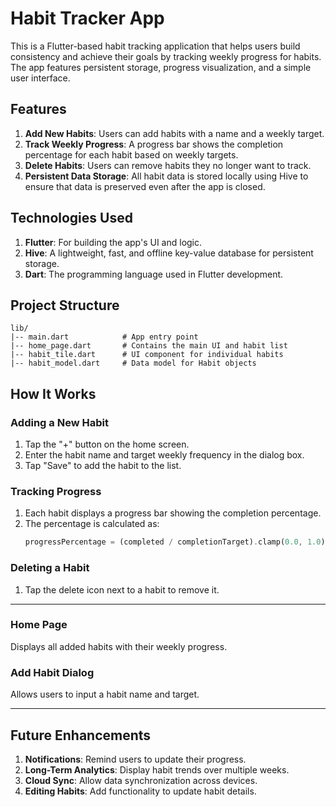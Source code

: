 # Habit Tracker App

This is a Flutter-based habit tracking application that helps users build consistency and achieve their goals by tracking weekly progress for habits. The app features persistent storage, progress visualization, and a simple user interface.

## Features

1. **Add New Habits**: Users can add habits with a name and a weekly target.
2. **Track Weekly Progress**: A progress bar shows the completion percentage for each habit based on weekly targets.
3. **Delete Habits**: Users can remove habits they no longer want to track.
4. **Persistent Data Storage**: All habit data is stored locally using Hive to ensure that data is preserved even after the app is closed.

## Technologies Used

1. **Flutter**: For building the app's UI and logic.
2. **Hive**: A lightweight, fast, and offline key-value database for persistent storage.
3. **Dart**: The programming language used in Flutter development.

## Project Structure

```
lib/
|-- main.dart            # App entry point
|-- home_page.dart       # Contains the main UI and habit list
|-- habit_tile.dart      # UI component for individual habits
|-- habit_model.dart     # Data model for Habit objects
```

## How It Works

### Adding a New Habit

1. Tap the "+" button on the home screen.
2. Enter the habit name and target weekly frequency in the dialog box.
3. Tap "Save" to add the habit to the list.

### Tracking Progress

1. Each habit displays a progress bar showing the completion percentage.
2. The percentage is calculated as:
   ```dart
   progressPercentage = (completed / completionTarget).clamp(0.0, 1.0) * 100;
   ```

### Deleting a Habit

1. Tap the delete icon next to a habit to remove it.

---

### Home Page

Displays all added habits with their weekly progress.

### Add Habit Dialog

Allows users to input a habit name and target.

---

## Future Enhancements

1. **Notifications**: Remind users to update their progress.
2. **Long-Term Analytics**: Display habit trends over multiple weeks.
3. **Cloud Sync**: Allow data synchronization across devices.
4. **Editing Habits**: Add functionality to update habit details.
